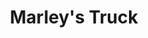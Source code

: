 ---
layout: photo_set
title: Marley's Truck
permalink: /truck/
description: "Photo gallery of the truck used to transport Marley cross country."

photos:
    set: truck
    size: 56
---